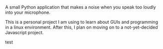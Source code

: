 A small Python application that makes a noise when you speak too loudly into your microphone.

This is a personal project I am using to learn about GUIs and programming in a linux environment. After this, I plan on moving on to a not-yet-decided Javascript project.

test
